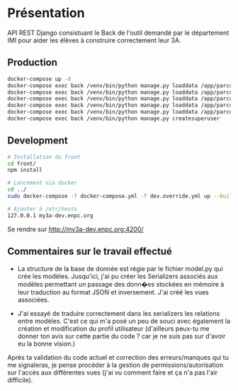 # Présentation
API REST Django consistuant le Back de l'outil demandé par le département IMI pour aider les élèves à construire correctement leur 3A.

## Production
```bash
docker-compose up -d
docker-compose exec back /venv/bin/python manage.py loaddata /app/parcours_imi/fixtures/constraints.json
docker-compose exec back /venv/bin/python manage.py loaddata /app/parcours_imi/fixtures/masters.json
docker-compose exec back /venv/bin/python manage.py loaddata /app/parcours_imi/fixtures/courses_imi.json
docker-compose exec back /venv/bin/python manage.py loaddata /app/parcours_imi/fixtures/courses_mva.json
docker-compose exec back /venv/bin/python manage.py loaddata /app/parcours_imi/fixtures/courses_mpro.json
docker-compose exec back /venv/bin/python manage.py createsuperuser
```

## Development
```bash
# Installation du front
cd front/
npm install

# Lancement via docker
cd ../
sudo docker-compose -f docker-compose.yml -f dev.override.yml up --build

# Ajouter à /etc/hosts
127.0.0.1 my3a-dev.enpc.org
```

Se rendre sur http://my3a-dev.enpc.org:4200/

## Commentaires sur le travail effectué
- La structure de la base de donnée est régie par le fichier model.py qui crée les modèles.
Jusqu'ici, j'ai pu créer les Serializers associés aux modèles permettant un passage des donn�es stockées en mémoire à leur traduction au format JSON et inversement. J'ai créé les vues associées.

- J'ai essayé de traduire correctement dans les serializers les relations entre modèles. C'est ce qui m'a posé un peu de souci avec également la création
et modification du profil utilisateur (d'ailleurs peux-tu me donner ton avis sur cette partie du code ? car je ne suis pas sur d'avoir eu la bonne vision.)

Après ta validation du code actuel et correction des erreurs/manques qui tu me signaleras, je pense procéder à la gestion de permissions/autorisation sur l'accès
aux différentes vues (j'ai vu comment faire et ça n'a pas l'air difficile).
